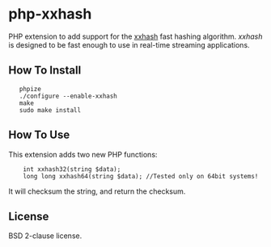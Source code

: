 # php-xxhash

PHP extension to add support for the [xxhash](http://code.google.com/p/xxhash/) fast hashing algorithm.  _xxhash_ is designed to be fast enough to use in real-time streaming applications.

## How To Install

```
   phpize
   ./configure --enable-xxhash
   make
   sudo make install
```

## How To Use

This extension adds two new PHP functions:

```
    int xxhash32(string $data);
    long long xxhash64(string $data); //Tested only on 64bit systems!
```

It will checksum the string, and return the checksum.

## License

BSD 2-clause license.
